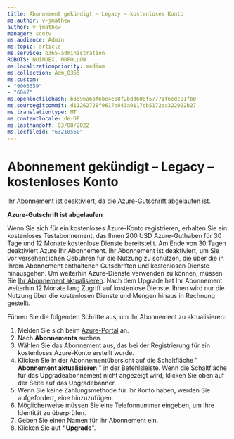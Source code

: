 ```yaml
---
title: Abonnement gekündigt – Legacy – kostenloses Konto
ms.author: v-jmathew
author: v-jmathew
manager: scotv
ms.audience: Admin
ms.topic: article
ms.service: o365-administration
ROBOTS: NOINDEX, NOFOLLOW
ms.localizationpriority: medium
ms.collection: Adm_O365
ms.custom:
- "9003559"
- "6847"
ms.openlocfilehash: b3896a6bf6be4e08f2bdd608f57771f6edc91fb0
ms.sourcegitcommit: d11262728f0617a843a0117cb5172aa322022b27
ms.translationtype: MT
ms.contentlocale: de-DE
ms.lasthandoff: 03/08/2022
ms.locfileid: "63210560"
---
```

# <a name="subscription-cancelled---legacy---free-account"></a>Abonnement gekündigt – Legacy – kostenloses Konto

Ihr Abonnement ist deaktiviert, da die Azure-Gutschrift abgelaufen ist.

**Azure-Gutschrift ist abgelaufen**

Wenn Sie sich für ein kostenloses Azure-Konto registrieren, erhalten Sie ein kostenloses Testabonnement, das Ihnen 200 USD Azure-Guthaben für 30 Tage und 12 Monate kostenlose Dienste bereitstellt. Am Ende von 30 Tagen deaktiviert Azure Ihr Abonnement. Ihr Abonnement ist deaktiviert, um Sie vor versehentlichen Gebühren für die Nutzung zu schützen, die über die in Ihrem Abonnement enthaltenen Gutschriften und kostenlosen Dienste hinausgehen. Um weiterhin Azure-Dienste verwenden zu können, müssen Sie [Ihr Abonnement aktualisieren](https://docs.microsoft.com/azure/cost-management-billing/manage/upgrade-azure-subscription). Nach dem Upgrade hat Ihr Abonnement weiterhin 12 Monate lang Zugriff auf kostenlose Dienste. Ihnen wird nur die Nutzung über die kostenlosen Dienste und Mengen hinaus in Rechnung gestellt.

Führen Sie die folgenden Schritte aus, um Ihr Abonnement zu aktualisieren:

1. Melden Sie sich beim [Azure-Portal](https://portal.azure.com/) an.
2. Nach **Abonnements** suchen.
3. Wählen Sie das Abonnement aus, das bei der Registrierung für ein kostenloses Azure-Konto erstellt wurde.
4. Klicken Sie in der Abonnementübersicht auf die Schaltfläche " **Abonnement aktualisieren** " in der Befehlsleiste. Wenn die Schaltfläche für das Upgradeabonnement nicht angezeigt wird, klicken Sie oben auf der Seite auf das Upgradebanner.
5. Wenn Sie keine Zahlungsmethode für Ihr Konto haben, werden Sie aufgefordert, eine hinzuzufügen.
6. Möglicherweise müssen Sie eine Telefonnummer eingeben, um Ihre Identität zu überprüfen.
7. Geben Sie einen Namen für Ihr Abonnement ein.
8. Klicken Sie auf  **"Upgrade**".
